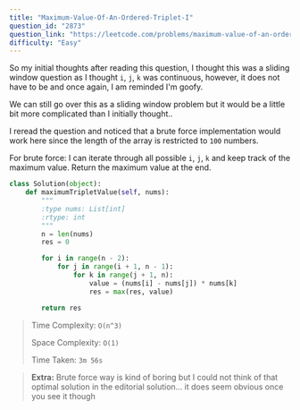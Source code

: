 ```yaml
---
title: "Maximum-Value-Of-An-Ordered-Triplet-I"
question_id: "2873"
question_link: "https://leetcode.com/problems/maximum-value-of-an-ordered-triplet-i/"
difficulty: "Easy"
---
```


So my initial thoughts after reading this question, I thought this was a sliding window question as I thought `i`, `j`, `k` was continuous, however, it does not have to be and once again, I am reminded I'm goofy.

We can still go over this as a sliding window problem but it would be a little bit more complicated than I initially thought..

I reread the question and noticed that a brute force implementation would work here since the length of the array is restricted to `100` numbers.

For brute force: I can iterate through all possible `i`, `j`, `k` and keep track of the maximum value.
Return the maximum value at the end.

```python
class Solution(object):
    def maximumTripletValue(self, nums):
        """
        :type nums: List[int]
        :rtype: int
        """
        n = len(nums)
        res = 0

        for i in range(n - 2):
            for j in range(i + 1, n - 1):
                for k in range(j + 1, n):
                    value = (nums[i] - nums[j]) * nums[k]
                    res = max(res, value)

        return res
```

> Time Complexity: `O(n^3)`
> 
> Space Complexity: `O(1)`
>
> Time Taken: `3m 56s`

> **Extra:**
> Brute force way is kind of boring but I could not think of that optimal solution in the editorial solution... it does seem obvious once you see it though

